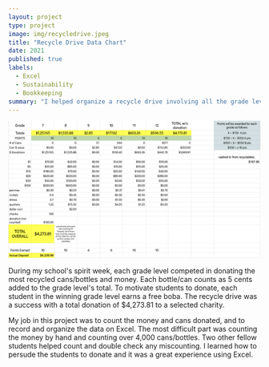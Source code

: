 ```yaml
---
layout: project
type: project
image: img/recycledrive.jpeg
title: "Recycle Drive Data Chart"
date: 2021
published: true
labels:
  - Excel
  - Sustainability
  - Bookkeeping
summary: "I helped organize a recycle drive involving all the grade levels (7th-12th) in my school, and I was in charge of bookkeeping."
---
```


<div class="text-center p-4">
  <img width="600px" src="../img/recycledata.png" class="img-thumbnail" >
</div>

During my school's spirit week, each grade level competed in donating the most recycled cans/bottles and money. Each bottle/can counts as 5 cents added to the grade level's total. To motivate students to donate, each student in the winning grade level earns a free boba. The recycle drive was a success with a total donation of $4,273.81 to a selected charity. 

My job in this project was to count the money and cans donated, and to record and organize the data on Excel. The most difficult part was counting the money by hand and counting over 4,000 cans/bottles. Two other fellow students helped count and double check any miscounting. I learned how to persude the students to donate and it was a great experience using Excel. 
